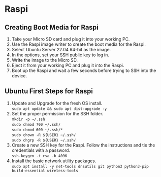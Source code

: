 # Raspi

## Creating Boot Media for Raspi

1. Take your Micro SD card and plug it into your working PC.
2. Use the Raspi image writer to create the boot media for the Raspi.
3. Select Ubuntu Server 22.04 64-bit as the image.
4. In the options, set your SSH public key to log in.
5. Write the image to the Micro SD.
6. Eject it from your working PC and plug it into the Raspi.
7. Boot up the Raspi and wait a few seconds before trying to SSH into the device.
  
## Ubuntu First Steps for Raspi

1. Update and Upgrade for the fresh OS install.  
    `sudo apt update && sudo apt dist-upgrade -y`
2. Set the proper permission for the SSH folder.  
    `mkdir -p ~/.ssh`  
    `sudo chmod 700 ~/.ssh/`  
    `sudo chmod 600 ~/.ssh/*`  
    `sudo chown -R ${USER} ~/.ssh/`  
    `sudo chgrp -R ${USER} ~/.ssh/`
3. Create a new SSH key for the Raspi. Follow the instructions and tie the credentials with a password.  
    `ssh-keygen -t rsa -b 4096`
4. Install the basic network utility packages.  
    `sudo apt install -y net-tools dnsutils git python3 python3-pip build-essential wireless-tools`
